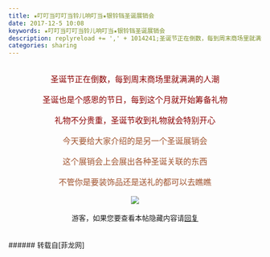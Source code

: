 ```yaml
---
title: ★叮叮当叮叮当铃儿响叮当★银铃铛圣诞展销会
date: 2017-12-5 10:08
keywords: ★叮叮当叮叮当铃儿响叮当★银铃铛圣诞展销会
description: replyreload += ',' + 1014241;圣诞节正在倒数，每到周末商场里就满满的人潮圣诞也是个感恩的节日，每到这个月就开始筹备礼物礼物不分贵重，圣诞节收到礼物就会特别开心今天要给大家介绍的是另一个圣诞展销会这个展销会上会展出各种圣诞关联的东西不管你是要装饰品还是送礼的都可以去瞧瞧游客，如果您要查看本帖隐藏内容请回复
categories: sharing
---
```

<td class="t_f" id="postmessage_1014241">

<script type="ddf8be649e717c029e99123d-text/javascript">replyreload += ',' + 1014241;</script><div align="center"><img alt="" border="0" class="zoom" data-cf-modified-ddf8be649e717c029e99123d-="" file="https://media.giphy.com/media/pPZaSD1S5fpfy/giphy.gif" id="aimg_vz9ia" lazyloadthumb="1" onclick="" onmouseover="" src="https://media.giphy.com/media/pPZaSD1S5fpfy/giphy.gif"/></div><br/>
<div align="center"><font size="3"><font color="#8b0000">圣诞节正在倒数，每到周末商场里就满满的人潮</font></font></div><br/>
<div align="center"><font size="3"><font color="#8b0000">圣诞也是个感恩的节日，每到这个月就开始筹备礼物</font></font></div><br/>
<div align="center"><font size="3"><font color="#8b0000">礼物不分贵重，圣诞节收到礼物就会特别开心</font></font></div><br/>
<div align="center"><img alt="" border="0" class="zoom" data-cf-modified-ddf8be649e717c029e99123d-="" file="static/image/hrline/4.gif" id="aimg_e5g1G" lazyloadthumb="1" onclick="" onmouseover="" src="http://www.flw.ph/static/image/hrline/4.gif"/><br/>
<font size="3"><font color="#a0522d">今天要给大家介绍的是另一个圣诞展销会</font></font></div><br/>
<div align="center"><font size="3"><font color="#a0522d">这个展销会上会展出各种圣诞关联的东西</font></font></div><br/>
<div align="center"><font size="3"><font color="#a0522d">不管你是要装饰品还是送礼的都可以去瞧瞧</font></font></div><br/>
<div align="center">

<img aid="696042" data-cf-modified-ddf8be649e717c029e99123d-="" file="data/attachment/forum/201712/05/100100rxbx6yffafpb44px.jpg.thumb.jpg" id="aimg_696042" inpost="1" onclick="" onmouseover="" src="http://www.flw.ph/data/attachment/forum/201712/05/100100rxbx6yffafpb44px.jpg" style="cursor:pointer" zoomfile="data/attachment/forum/201712/05/100100rxbx6yffafpb44px.jpg"/>


</div><br/>
<div align="center"><div class="locked">游客，如果您要查看本帖隐藏内容请<a data-cf-modified-ddf8be649e717c029e99123d-="" href="forum.php?mod=post&amp;action=reply&amp;fid=47&amp;tid=294969" onclick="if (!window.__cfRLUnblockHandlers) return false; showWindow('reply', this.href)">回复</a></div></div><br/>
<br/>
</td>
###### 转载自[菲龙网]